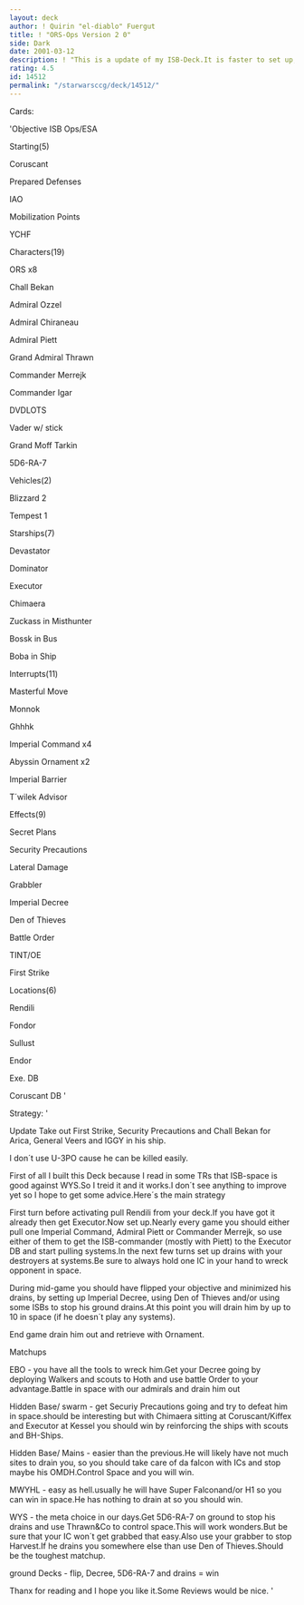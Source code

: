 ```yaml
---
layout: deck
author: ! Quirin "el-diablo" Fuergut
title: ! "ORS-Ops Version 2 0"
side: Dark
date: 2001-03-12
description: ! "This is a update of my ISB-Deck.It is faster to set up, stronger in space and more compact."
rating: 4.5
id: 14512
permalink: "/starwarsccg/deck/14512/"
---
```

Cards: 

'Objective ISB Ops/ESA


Starting(5)

Coruscant

Prepared Defenses

IAO

Mobilization Points

YCHF


Characters(19)

ORS x8

Chall Bekan

Admiral Ozzel

Admiral Chiraneau

Admiral Piett

Grand Admiral Thrawn

Commander Merrejk

Commander Igar

DVDLOTS

Vader w/ stick

Grand Moff Tarkin

5D6-RA-7


Vehicles(2)

Blizzard 2

Tempest 1


Starships(7)

Devastator

Dominator

Executor

Chimaera

Zuckass in Misthunter

Bossk in Bus

Boba in Ship


Interrupts(11)

Masterful Move 

Monnok

Ghhhk

Imperial Command x4

Abyssin Ornament x2

Imperial Barrier

T´wilek Advisor


Effects(9)

Secret Plans

Security Precautions

Lateral Damage

Grabbler

Imperial Decree

Den of Thieves 

Battle Order

TINT/OE

First Strike


Locations(6)

Rendili

Fondor

Sullust

Endor

Exe. DB

Coruscant DB '

Strategy: '

Update Take out First Strike, Security Precautions and Chall Bekan for Arica, General Veers and IGGY in his ship.

I don´t use U-3PO cause he can be killed easily.


First of all I built this Deck because I read in some TRs that ISB-space is good against WYS.So I treid it and it works.I don´t see anything to improve yet so I hope to get some advice.Here´s the main strategy


First turn before activating pull Rendili from your deck.If you have got it already then get Executor.Now set up.Nearly every game you should either pull one Imperial Command, Admiral Piett or Commander Merrejk, so use either of them to get the ISB-commander (mostly with Piett) to the Executor DB and start pulling systems.In the next few turns set up drains with your destroyers at systems.Be sure to always hold one IC in your hand to wreck opponent in space.


During mid-game you should have flipped your objective and minimized his drains, by setting up Imperial Decree, using Den of Thieves and/or using some ISBs to stop his ground drains.At this point you will drain him by up to 10 in space (if he doesn´t play any systems).


End game drain him out and retrieve with Ornament.


Matchups


EBO - you have all the tools to wreck him.Get your Decree going by deploying Walkers and scouts to Hoth and use battle Order to your advantage.Battle in space with our admirals and drain him out


Hidden Base/ swarm - get Securiy Precautions going and try to defeat him in space.should be interesting but with Chimaera sitting at Coruscant/Kiffex and Executor at Kessel you should win by reinforcing the ships with scouts and BH-Ships.


Hidden Base/ Mains - easier than the previous.He will likely have not much sites to drain you, so you should take care of da falcon with ICs and stop maybe his OMDH.Control Space and you will win.


MWYHL - easy as hell.usually he will have Super Falconand/or H1 so you can win in space.He has nothing to drain at so you should win.


WYS - the meta choice in our days.Get 5D6-RA-7 on ground to stop his drains and use Thrawn&Co to control space.This will work wonders.But be sure that your IC won´t get grabbed that easy.Also use your grabber to stop Harvest.If he drains you somewhere else than use Den of Thieves.Should be the toughest matchup.


ground Decks - flip, Decree, 5D6-RA-7 and drains = win


Thanx for reading and I hope you like it.Some Reviews would be nice.  '
